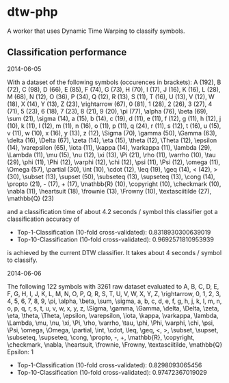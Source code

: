 dtw-php
=======

A worker that uses Dynamic Time Warping to classify symbols.

Classification performance
--------------------------
2014-06-05

With a dataset of the following symbols (occurences in brackets):
A (192), B (72), C (98), D (66), E (85), F (74), G (73), H (70), I (17), J (16), K (16), L (28), M (68), N (12), O (36), P (34), Q (12), R (13), S (11), T (16), U (13), V (12), W (18), X (14), Y (13), Z (23), \rightarrow (67), 0 (81), 1 (28), 2 (26), 3 (27), 4 (71), 5 (23), 6 (18), 7 (23), 8 (21), 9 (20), \pi (77), \alpha (76), \beta (69), \sum (21), \sigma (14), a (15), b (14), c (19), d (11), e (11), f (12), g (11), h (12), j (10), k (11), l (12), m (11), n (16), o (11), p (11), q (24), r (11), s (12), t (16), u (15), v (11), w (10), x (16), y (13), z (12), \Sigma (70), \gamma (50), \Gamma (63), \delta (16), \Delta (67), \zeta (14), \eta (15), \theta (12), \Theta (12), \epsilon (14), \varepsilon (65), \iota (11), \kappa (14), \varkappa (11), \lambda (29), \Lambda (11), \mu (15), \nu (12), \xi (13), \Pi (21), \rho (11), \varrho (10), \tau (29), \phi (11), \Phi (12), \varphi (12), \chi (12), \psi (11), \Psi (12), \omega (11), \Omega (57), \partial (30), \int (10), \cdot (12), \leq (19), \geq (14), < (42), > (30), \subset (13), \supset (50), \subseteq (13), \supseteq (13), \cong (14), \propto (21), - (17), + (17), \mathbb{R} (10), \copyright (10), \checkmark (10), \nabla (11), \heartsuit (18), \frownie (13), \Frowny (10), \textasciitilde (27), \mathbb{Q} (23)

and a classification time of about 4.2 seconds / symbol this classifier got a
classification accuracy of

* Top-1-Classification (10-fold cross-validated): 0.8318930300639019
* Top-10-Classification (10-fold cross-validated): 0.9692571810953939

is achieved by the current DTW classifier. It takes about 4 seconds / symbol
to classify.

2014-06-06

The following 122 symbols with 3261 raw dataset evaluated to
A, B, C, D, E, F, G, H, I, J, K, L, M, N, O, P, Q, R, S, T, U, V, W, X, Y, Z, \rightarrow, 0, 1, 2, 3, 4, 5, 6, 7, 8, 9, \pi, \alpha, \beta, \sum, \sigma, a, b, c, d, e, f, g, h, j, k, l, m, n, o, p, q, r, s, t, u, v, w, x, y, z, \Sigma, \gamma, \Gamma, \delta, \Delta, \zeta, \eta, \theta, \Theta, \epsilon, \varepsilon, \iota, \kappa, \varkappa, \lambda, \Lambda, \mu, \nu, \xi, \Pi, \rho, \varrho, \tau, \phi, \Phi, \varphi, \chi, \psi, \Psi, \omega, \Omega, \partial, \int, \cdot, \leq, \geq, <, >, \subset, \supset, \subseteq, \supseteq, \cong, \propto, -, +, \mathbb{R}, \copyright, \checkmark, \nabla, \heartsuit, \frownie, \Frowny, \textasciitilde, \mathbb{Q}
Epsilon: 1
* Top-1-Classification (10-fold cross-validated): 0.8298093065456
* Top-10-Classification (10-fold cross-validated): 0.97472367019029